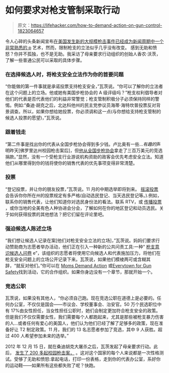 # 如何要求对枪支管制采取行动

> 原文：<https://lifehacker.com/how-to-demand-action-on-gun-control-1823064657>

令人心碎的头条新闻宣布[在美国发生新的大规模枪击事件已经成为新闻周期中一个非常熟悉的 p](https://www.washingtonpost.com/graphics/2018/national/mass-shootings-in-america/?utm_term=.d271152a4e2b) 艺术，然而，限制枪支的立法似乎几乎没有改变。 感到无助和愤怒？你并不孤独，也不是无助。我采访了母亲要求行动组织的创始人香农·沃茨，了解一些普通公民可以采取的具体步骤。



### 在选择候选人时，将枪支安全立法作为你的首要问题

“你能做的第一件事就是承诺投票支持枪支安全，”瓦茨说。“你可以了解你的立法者在这个问题上的立场。他或她有美国步枪协会的 A 级评级吗？”枪支权利倡导者对他们的代表是否代表他们的利益非常警觉；枪支管制积极分子必须保持同样的警惕。例如:“桑迪·胡克之后，北达科他州的民主党参议员海蒂·海特坎普投票反对背景调查。所以，如果你想给她投票，你必须调和这一点(与你想给支持枪支管制的候选人投票的愿望)，”瓦茨说。

### 跟着钱走

“第二件事是找出你的代表从全国步枪协会得到多少钱。卢比奥有一些...*有趣的*声明昨天[佛罗里达州校园枪击案后]，但[他从全国步枪协会](https://www.nytimes.com/interactive/2017/10/04/opinion/thoughts-prayers-nra-funding-senators.html)拿走了三百万美元的竞选捐款。”显然，没有一个受枪支行业游说机构资助的政客会优先考虑安全立法。知道他们从哪里得到你的钱将使你的销售代表的优先事项变得非常清楚。

### 投票

“登记投票，并让你的朋友投票，”瓦茨说。11 月的中期选举即将到来。 [摇滚投票](https://www.rockthevote.org/) 会告诉你你所在州的投票规定有多严格(自动选民登记、当天选民登记等。).例如，联系你的销售代表，让他们知道你对选民身份法的看法。联系 RTV，或 [传播投票](https://www.spreadthevote.org/) ，或你当地的全美有色人种协进会分会，了解如何在你的地区登记和动员选民。关于如何获得投票的其他想法？把它们留在评论里吧。

### 强迫候选人陈述立场

“我们想让候选人记录在案[他们对枪支安全立法的立场]，”瓦茨说。妈妈们要求行动赞助商为志愿者举办活动，他们正在引入一种新的公共问责工具:一种“ [枪支意识候选人问卷](https://momsdemandaction.org/candidate/state/) e”，该组织的志愿者将使用它向候选人和代表施加压力，将他们在枪支安全问题上的立场公开记录下来。瓦茨说，如果他们模棱两可或含糊其辞，“就反对他们。”你可以在 [Moms Demand Action](http://act.everytown.org/event/moms-demand-action-event/search/?source=tmno_events-keyword&refcode=tmno_events-keyword&utm_source=tm_n_&utm_medium=_o&utm_campaign=events-keyword) 或[Everytown for Gun Safety](https://everytown.org/throwthemout/)找到活动，它的合作组织。如果你身边没有一个章节，那就开始一个。

### 竞选公职

瓦茨说，如果没有其他人，“你必须自己跑。现在竞选公职在道德上是必要的。任何办公室，不仅仅是国会——市议会、学校董事会、治安官。50 万个民选职位中有 17%由女性担任，当女性担任公职时，她们会制定更加符合枪支安全的政策。但是我们不仅仅需要女性，我们需要每个人都跑起来，尤其是那些被枪支暴力伤害的人...或者任何有爱心的美国人，他们认为他们已经了解了足够多的政策，现在准备好让 T2 制定政策。11 月，我们的 13 名志愿者参加了竞选，其中 9 人获胜。超过 400 人希望参加未来的选举。”

2012 年 12 月 15 日，就在桑迪胡克大屠杀之后，瓦茨发起了母亲要求行动。此后， [发生了 200 多起校园枪击案，](https://www.nytimes.com/interactive/2018/02/15/us/school-shootings-sandy-hook-parkland.html) 。这对这个国家的每个人来说都是一次性格测试。受够了无助和愤怒:拿起电话，打印一份表格，走到你的代表办公室，系好你的运动鞋——如果所有这些都失败了呢？快跑。